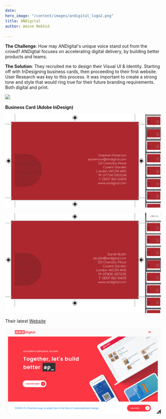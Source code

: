```yaml
---
date: 
hero_image: "/content/images/andigital_logo2.png"
title: ANDigital
author: Amine Mekhid

---
```

**The Challenge**: How may ANDigital's unique voice stand out from the crowd? ANDigtial focuses on accelerating digital delivery, by building better products and teams.

**The Solution**: They recruited me to design their Visual UI & Identity. Starting off with InDesigning business cards, then proceeding to their first website. User Research was key to this process. It was important to create a strong tone and style that would ring true for their future branding requirements. Both digital and print.

![](/content/images/andigital2.JPG)

**Business Card (Adobe InDesign)**

![](/content/images/andigital_cards1.png)

![](/content/images/andigital_cards2.png)

Their latest [Website](https://and.digital/)

![](/content/images/andigital_website.png)